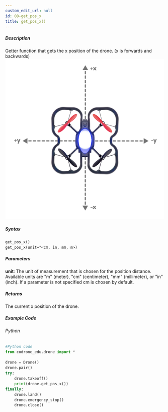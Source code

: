 ```yaml
---
custom_edit_url: null
id: 08-get_pos_x
title: get_pos_x()
---
```


##### Description

Getter function that gets the x position of the drone. (x is forwards and backwards) <br />
![xy position image](topdown_xy.png)

##### Syntax
```get_pos_x()```<br />
```get_pos_x(unit="<cm, in, mm, m>)```<br />


##### Parameters
**unit**: The unit of measurement that is chosen for the position distance. Available units are "m" (meter), "cm" (centimeter), "mm" (millimeter), or "in" (inch). If a parameter is not specified cm is chosen by default.


##### Returns

The current x position of the drone.

##### Example Code
###### Python
```python
#Python code
from codrone_edu.drone import *

drone = Drone()
drone.pair()
try:
    drone.takeoff()
    print(drone.get_pos_x())
finally:
    drone.land()
    drone.emergency_stop()
    drone.close()
```